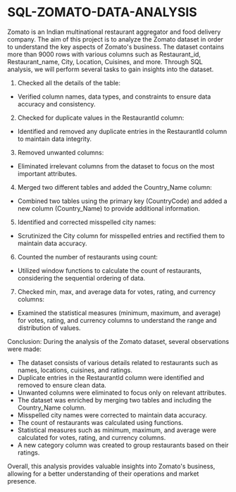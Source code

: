 # SQL-ZOMATO-DATA-ANALYSIS
Zomato is an Indian multinational restaurant aggregator and food delivery company. 
The aim of this project is to analyze the Zomato dataset in order to understand  the key aspects of Zomato's business. The dataset contains more than 9000  rows with various columns such as Restaurant_id, Restaurant_name, City,  Location, Cuisines, and more. Through SQL analysis, we will perform several  tasks to gain insights into the dataset.
1. Checked all the details of the table:
- Verified column names, data types, and constraints to ensure data accuracy and consistency.
2. Checked for duplicate values in the RestaurantId column:
- Identified and removed any duplicate entries in the RestaurantId column to maintain data integrity.
3. Removed unwanted columns:
- Eliminated irrelevant columns from the dataset to focus on the most important attributes.
4. Merged two different tables and added the Country_Name column:
- Combined two tables using the primary key (CountryCode) and added a new column (Country_Name) to provide additional information.
5. Identified and corrected misspelled city names:
- Scrutinized the City column for misspelled entries and rectified them to maintain data accuracy.
6. Counted the number of restaurants using count:
- Utilized window functions to calculate the count of restaurants, considering the sequential ordering of data.
7. Checked min, max, and average data for votes, rating, and currency columns:
- Examined the statistical measures (minimum, maximum, and average) for votes, rating, and currency columns to understand the range and distribution of values.

Conclusion: During the analysis of the Zomato dataset, several observations were made:
- The dataset consists of various details related to restaurants such as names, locations, cuisines, and ratings.
- Duplicate entries in the RestaurantId column were identified and removed to ensure clean data.
- Unwanted columns were eliminated to focus only on relevant attributes.
- The dataset was enriched by merging two tables and including the Country_Name column.
- Misspelled city names were corrected to maintain data accuracy.
- The count of restaurants was calculated using functions.
- Statistical measures such as minimum, maximum, and average were calculated for votes, rating, and currency columns.
- A new category column was created to group restaurants based on their ratings.


Overall, this analysis provides valuable insights into Zomato's business, allowing for a better understanding of their operations and market presence.
